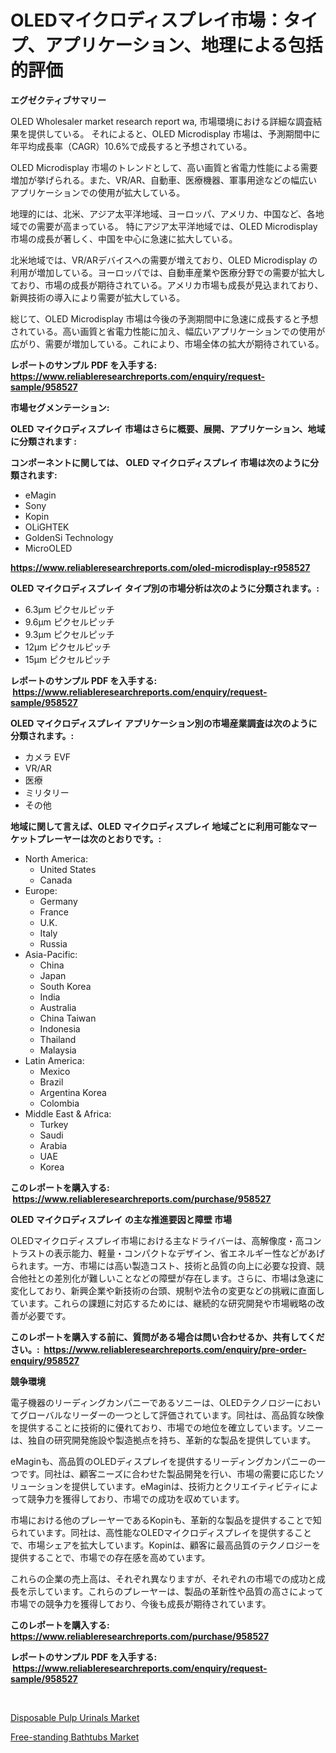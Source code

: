 <p><h1>OLEDマイクロディスプレイ市場：タイプ、アプリケーション、地理による包括的評価</h1></p><p><strong>エグゼクティブサマリー</strong></p>
<p><p>OLED Wholesaler market research report wa, 市場環境における詳細な調査結果を提供している。 それによると、OLED Microdisplay 市場は、予測期間中に年平均成長率（CAGR）10.6%で成長すると予想されている。</p><p>OLED Microdisplay 市場のトレンドとして、高い画質と省電力性能による需要増加が挙げられる。また、VR/AR、自動車、医療機器、軍事用途などの幅広いアプリケーションでの使用が拡大している。</p><p>地理的には、北米、アジア太平洋地域、ヨーロッパ、アメリカ、中国など、各地域での需要が高まっている。 特にアジア太平洋地域では、OLED Microdisplay 市場の成長が著しく、中国を中心に急速に拡大している。</p><p>北米地域では、VR/ARデバイスへの需要が増えており、OLED Microdisplay の利用が増加している。ヨーロッパでは、自動車産業や医療分野での需要が拡大しており、市場の成長が期待されている。アメリカ市場も成長が見込まれており、新興技術の導入により需要が拡大している。</p><p>総じて、OLED Microdisplay 市場は今後の予測期間中に急速に成長すると予想されている。高い画質と省電力性能に加え、幅広いアプリケーションでの使用が広がり、需要が増加している。これにより、市場全体の拡大が期待されている。</p></p>
<p><strong>レポートのサンプル PDF を入手する: <a href="https://www.reliableresearchreports.com/enquiry/request-sample/958527">https://www.reliableresearchreports.com/enquiry/request-sample/958527</a></strong></p>
<p><strong>市場セグメンテーション:</strong></p>
<p><strong> OLED マイクロディスプレイ 市場はさらに概要、展開、アプリケーション、地域に分類されます :</strong></p>
<p><strong>コンポーネントに関しては、 OLED マイクロディスプレイ 市場は次のように分類されます: &nbsp;</strong></p>
<p><ul><li>eMagin</li><li>Sony</li><li>Kopin</li><li>OLiGHTEK</li><li>GoldenSi Technology</li><li>MicroOLED</li></ul></p>
<p><strong><a href="https://www.reliableresearchreports.com/oled-microdisplay-r958527">https://www.reliableresearchreports.com/oled-microdisplay-r958527</a></strong></p>
<p><strong> OLED マイクロディスプレイ タイプ別の市場分析は次のように分類されます。:</strong></p>
<p><ul><li>6.3µm ピクセルピッチ</li><li>9.6µm ピクセルピッチ</li><li>9.3µm ピクセルピッチ</li><li>12µm ピクセルピッチ</li><li>15µm ピクセルピッチ</li></ul></p>
<p><strong>レポートのサンプル PDF を入手する: &nbsp;<a href="https://www.reliableresearchreports.com/enquiry/request-sample/958527">https://www.reliableresearchreports.com/enquiry/request-sample/958527</a></strong></p>
<p><strong> OLED マイクロディスプレイ アプリケーション別の市場産業調査は次のように分類されます。:</strong></p>
<p><ul><li>カメラ EVF</li><li>VR/AR</li><li>医療</li><li>ミリタリー</li><li>その他</li></ul></p>
<p><strong>地域に関して言えば、OLED マイクロディスプレイ 地域ごとに利用可能なマーケットプレーヤーは次のとおりです。:</strong></p>
<p><ul>
    <li>
        North America:
        <ul>
            <li>United States</li>
            <li>Canada</li>
        </ul>
    </li>
    <li>
        Europe:
        <ul>
            <li>Germany</li>
            <li>France</li>
            <li>U.K.</li>
            <li>Italy</li>
            <li>Russia</li>
        </ul>
    </li>
    <li>
        Asia-Pacific:
        <ul>
            <li>China</li>
            <li>Japan</li>
            <li>South Korea</li>
            <li>India</li>
            <li>Australia</li>
            <li>China Taiwan</li>
            <li>Indonesia</li>
            <li>Thailand</li>
            <li>Malaysia</li>
        </ul>
    </li>
    <li>
        Latin America:
        <ul>
            <li>Mexico</li>
            <li>Brazil</li>
            <li>Argentina Korea</li>
            <li>Colombia</li>
        </ul>
    </li>
    <li>
        Middle East & Africa:
        <ul>
            <li>Turkey</li>
            <li>Saudi</li>
            <li>Arabia</li>
            <li>UAE</li>
            <li>Korea</li>
        </ul>
    </li>
    </ul></p>
<p><strong>このレポートを購入する: &nbsp;<a href="https://www.reliableresearchreports.com/purchase/958527">https://www.reliableresearchreports.com/purchase/958527</a></strong></p>
<p><strong>OLED マイクロディスプレイ の主な推進要因と障壁 市場</strong></p>
<p><p>OLEDマイクロディスプレイ市場における主なドライバーは、高解像度・高コントラストの表示能力、軽量・コンパクトなデザイン、省エネルギー性などがあげられます。一方、市場には高い製造コスト、技術と品質の向上に必要な投資、競合他社との差別化が難しいことなどの障壁が存在します。さらに、市場は急速に変化しており、新興企業や新技術の台頭、規制や法令の変更などの挑戦に直面しています。これらの課題に対応するためには、継続的な研究開発や市場戦略の改善が必要です。</p></p>
<p><strong>このレポートを購入する前に、質問がある場合は問い合わせるか、共有してください。:&nbsp; <a href="https://www.reliableresearchreports.com/enquiry/pre-order-enquiry/958527">https://www.reliableresearchreports.com/enquiry/pre-order-enquiry/958527</a></strong></p>
<p><strong>競争環境</strong></p>
<p><p>電子機器のリーディングカンパニーであるソニーは、OLEDテクノロジーにおいてグローバルなリーダーの一つとして評価されています。同社は、高品質な映像を提供することに技術的に優れており、市場での地位を確立しています。ソニーは、独自の研究開発施設や製造拠点を持ち、革新的な製品を提供しています。</p><p>eMaginも、高品質のOLEDディスプレイを提供するリーディングカンパニーの一つです。同社は、顧客ニーズに合わせた製品開発を行い、市場の需要に応じたソリューションを提供しています。eMaginは、技術力とクリエイティビティによって競争力を獲得しており、市場での成功を収めています。</p><p>市場における他のプレーヤーであるKopinも、革新的な製品を提供することで知られています。同社は、高性能なOLEDマイクロディスプレイを提供することで、市場シェアを拡大しています。Kopinは、顧客に最高品質のテクノロジーを提供することで、市場での存在感を高めています。</p><p>これらの企業の売上高は、それぞれ異なりますが、それぞれの市場での成功と成長を示しています。これらのプレーヤーは、製品の革新性や品質の高さによって市場での競争力を獲得しており、今後も成長が期待されています。</p></p>
<p><strong>このレポートを購入する: &nbsp; <a href="https://www.reliableresearchreports.com/purchase/958527">https://www.reliableresearchreports.com/purchase/958527</a></strong></p>
<p><strong>レポートのサンプル PDF を入手する: &nbsp;<a href="https://www.reliableresearchreports.com/enquiry/request-sample/958527">https://www.reliableresearchreports.com/enquiry/request-sample/958527</a></strong><strong></strong></p>
<p>&nbsp;</p>
<p><p><a href="https://cedar-agate-3da.notion.site/Disposable-Pulp-Urinals-Market-Analysis-Its-CAGR-Market-Segmentation-and-Global-Industry-Overview-01b93e4741b8412094bbe7a290e53da6">Disposable Pulp Urinals Market</a></p><p><a href="https://copper-carbon-84f.notion.site/Free-standing-Bathtubs-Market-Report-Reveals-the-Latest-Trends-And-Growth-Opportunities-of-this-Mark-b8c68f194a134b8396dc210aff72db56">Free-standing Bathtubs Market</a></p></p>
